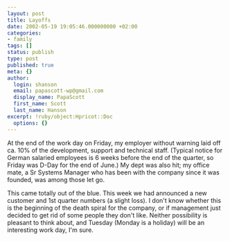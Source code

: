 ```yaml
---
layout: post
title: Layoffs
date: 2002-05-19 19:05:46.000000000 +02:00
categories:
- family
tags: []
status: publish
type: post
published: true
meta: {}
author:
  login: shanson
  email: papascott-wp@gmail.com
  display_name: PapaScott
  first_name: Scott
  last_name: Hanson
excerpt: !ruby/object:Hpricot::Doc
  options: {}
---
```

<p>At the end of the work day on Friday, my employer without warning laid off ca. 10% of the development, support and technical staff. (Typical notice for German salaried employees is 6 weeks before the end of the quarter, so Friday was D-Day for the end of June.) My dept was also hit; my office mate, a Sr Systems Manager who has been with the company since it was founded, was among those let go.</p>
<p>This came totally out of the blue. This week we had announced a new customer and 1st quarter numbers (a slight loss). I don't know whether this is the beginning of the death spiral for the company, or if management just decided to get rid of some people they don't like. Neither possibility is pleasant to think about, and Tuesday (Monday is a holiday) will be an interesting work day, I'm sure.</p>

